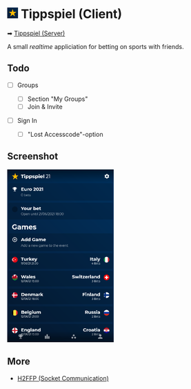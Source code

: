 <h1> <img src="./www/img/favicon100.png" height="25"/> Tippspiel (Client)</h1>

➡ [Tippspiel (Server)](https://github.com/LeTobi/Tippspiel)

A small _realtime_ appliciation for betting on sports with friends. 

## Todo

- [ ] Groups

    - [ ] Section "My Groups"
    - [ ] Join & Invite

- [ ] Sign In

    - [ ] "Lost Accesscode"-option

## Screenshot

<img src="./screenshot.png" height="400"/>

## More

- [H2FFP (Socket Communication)](https://github.com/LeTobi/H2RFP)